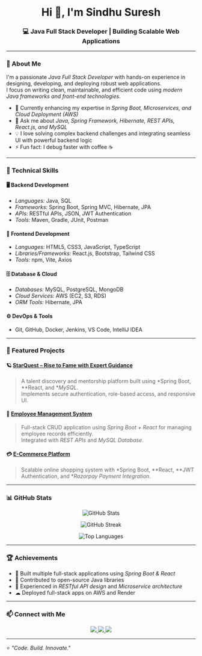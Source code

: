 <h1 align="center">Hi 👋, I'm Sindhu Suresh</h1>
<h3 align="center">💻 Java Full Stack Developer | Building Scalable Web Applications</h3>

---

### 🚀 About Me
I'm a passionate *Java Full Stack Developer* with hands-on experience in designing, developing, and deploying robust web applications.  
I focus on writing clean, maintainable, and efficient code using *modern Java frameworks and front-end technologies*.

- 🌱 Currently enhancing my expertise in *Spring Boot, Microservices, and Cloud Deployment (AWS)*
- 💬 Ask me about *Java, Spring Framework, Hibernate, REST APIs, React.js, and MySQL*
- 💡 I love solving complex backend challenges and integrating seamless UI with powerful backend logic
- ⚡ Fun fact: I debug faster with coffee ☕

---

### 🧠 Technical Skills

#### 🖥 Backend Development
- *Languages:* Java, SQL  
- *Frameworks:* Spring Boot, Spring MVC, Hibernate, JPA  
- *APIs:* RESTful APIs, JSON, JWT Authentication  
- *Tools:* Maven, Gradle, JUnit, Postman  

#### 🎨 Frontend Development
- *Languages:* HTML5, CSS3, JavaScript, TypeScript  
- *Libraries/Frameworks:* React.js, Bootstrap, Tailwind CSS  
- *Tools:* npm, Vite, Axios  

#### 🗄 Database & Cloud
- *Databases:* MySQL, PostgreSQL, MongoDB  
- *Cloud Services:* AWS (EC2, S3, RDS)  
- *ORM Tools:* Hibernate, JPA  

#### ⚙ DevOps & Tools
- Git, GitHub, Docker, Jenkins, VS Code, IntelliJ IDEA  

---

### 🧩 Featured Projects

#### 🪐 [StarQuest – Rise to Fame with Expert Guidance](https://github.com/yourusername/starquest)
> A talent discovery and mentorship platform built using *Spring Boot, **React, and **MySQL*.  
> Implements secure authentication, role-based access, and responsive UI.

#### 🏢 [Employee Management System](https://github.com/yourusername/employee-management)
> Full-stack CRUD application using *Spring Boot + React* for managing employee records efficiently.  
> Integrated with *REST APIs* and *MySQL Database*.

#### 💳 [E-Commerce Platform](https://github.com/yourusername/ecommerce-app)
> Scalable online shopping system with *Spring Boot, **React, **JWT Authentication, and **Razorpay Payment Integration*.

---

### 📊 GitHub Stats

<p align="center">
  <img src="https://github-readme-stats.vercel.app/api?username=yourusername&show_icons=true&theme=tokyonight" alt="GitHub Stats" />
</p>

<p align="center">
  <img src="https://github-readme-streak-stats.herokuapp.com/?user=yourusername&theme=tokyonight" alt="GitHub Streak" />
</p>

<p align="center">
  <img src="https://github-readme-stats.vercel.app/api/top-langs/?username=yourusername&layout=compact&theme=tokyonight" alt="Top Languages" />
</p>

---

### 🏆 Achievements
- 🥇 Built multiple full-stack applications using *Spring Boot & React*
- 🚀 Contributed to open-source Java libraries
- 🎯 Experienced in *RESTful API design* and *Microservice architecture*
- ☁ Deployed full-stack apps on AWS and Render  

---

### 📫 Connect with Me
<p align="center">
  <a href="https://www.linkedin.com/in/your-linkedin/" target="_blank">
    <img src="https://img.shields.io/badge/LinkedIn-0077B5?style=for-the-badge&logo=linkedin&logoColor=white"/>
  </a>
  <a href="mailto:youremail@gmail.com" target="_blank">
    <img src="https://img.shields.io/badge/Gmail-D14836?style=for-the-badge&logo=gmail&logoColor=white"/>
  </a>
  <a href="https://github.com/yourusername" target="_blank">
    <img src="https://img.shields.io/badge/GitHub-100000?style=for-the-badge&logo=github&logoColor=white"/>
  </a>
</p>

---

⭐ *"Code. Build. Innovate."*
